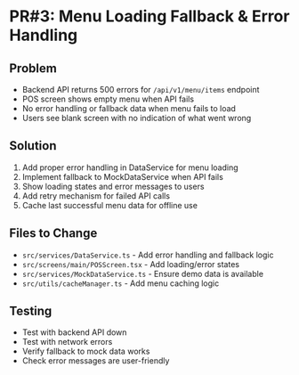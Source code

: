 # PR#3: Menu Loading Fallback & Error Handling

## Problem
- Backend API returns 500 errors for `/api/v1/menu/items` endpoint
- POS screen shows empty menu when API fails
- No error handling or fallback data when menu fails to load
- Users see blank screen with no indication of what went wrong

## Solution
1. Add proper error handling in DataService for menu loading
2. Implement fallback to MockDataService when API fails
3. Show loading states and error messages to users
4. Add retry mechanism for failed API calls
5. Cache last successful menu data for offline use

## Files to Change
- `src/services/DataService.ts` - Add error handling and fallback logic
- `src/screens/main/POSScreen.tsx` - Add loading/error states
- `src/services/MockDataService.ts` - Ensure demo data is available
- `src/utils/cacheManager.ts` - Add menu caching logic

## Testing
- Test with backend API down
- Test with network errors
- Verify fallback to mock data works
- Check error messages are user-friendly
